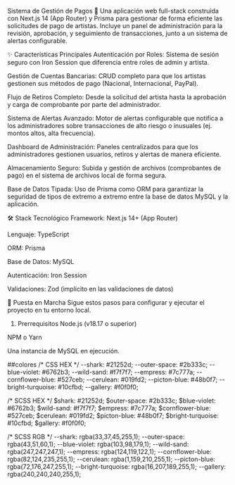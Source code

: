 Sistema de Gestión de Pagos 💸
Una aplicación web full-stack construida con Next.js 14 (App Router) y Prisma para gestionar de forma eficiente las solicitudes de pago de artistas. Incluye un panel de administración para la revisión, aprobación, y seguimiento de transacciones, junto a un sistema de alertas configurable.

✨ Características Principales
Autenticación por Roles: Sistema de sesión seguro con Iron Session que diferencia entre roles de admin y artista.

Gestión de Cuentas Bancarias: CRUD completo para que los artistas gestionen sus métodos de pago (Nacional, Internacional, PayPal).

Flujo de Retiros Completo: Desde la solicitud del artista hasta la aprobación y carga de comprobante por parte del administrador.

Sistema de Alertas Avanzado: Motor de alertas configurable que notifica a los administradores sobre transacciones de alto riesgo o inusuales (ej. montos altos, alta frecuencia).

Dashboard de Administración: Paneles centralizados para que los administradores gestionen usuarios, retiros y alertas de manera eficiente.

Almacenamiento Seguro: Subida y gestión de archivos (comprobantes de pago) en el sistema de archivos local de forma segura.

Base de Datos Tipada: Uso de Prisma como ORM para garantizar la seguridad de tipos de extremo a extremo entre la base de datos MySQL y la aplicación.

🛠️ Stack Tecnológico
Framework: Next.js 14+ (App Router)

Lenguaje: TypeScript

ORM: Prisma

Base de Datos: MySQL

Autenticación: Iron Session

Validaciones: Zod (implícito en las validaciones de datos)

🚀 Puesta en Marcha
Sigue estos pasos para configurar y ejecutar el proyecto en tu entorno local.

1. Prerrequisitos
Node.js (v18.17 o superior)

NPM o Yarn

Una instancia de MySQL en ejecución.

##colores
/* CSS HEX */
 --shark: #21252d;
--outer-space: #2b333c;
--blue-violet: #6762b3;
--wild-sand: #f7f7f7;
--empress: #7c777a;
--cornflower-blue: #527ceb;
--cerulean: #019fd2;
--picton-blue: #48b0f7;
--bright-turquoise: #10cfbd;
--gallery: #f0f0f0;


/* SCSS HEX */
$shark: #21252d;
$outer-space: #2b333c;
$blue-violet: #6762b3;
$wild-sand: #f7f7f7;
$empress: #7c777a;
$cornflower-blue: #527ceb;
$cerulean: #019fd2;
$picton-blue: #48b0f7;
$bright-turquoise: #10cfbd;
$gallery: #f0f0f0;


/* SCSS RGB */
--shark: rgba(33,37,45,255,1);
--outer-space: rgba(43,51,60,1);
--blue-violet: rgba(103,98,179,1);
--wild-sand: rgba(247,247,247,1);
--empress: rgba(124,119,122,1);
--cornflower-blue: rgba(82,124,235,255,1);
--cerulean: rgba(1,159,210,255,1);
--picton-blue: rgba(72,176,247,255,1);
--bright-turquoise: rgba(16,207,189,255,1);
--gallery: rgba(240,240,240,255,1);


